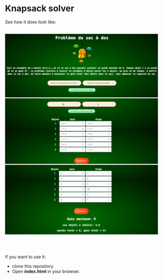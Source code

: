 # Knapsack solver

See how it does look like:
<br><br>

<img src="static/first.png">
<img src="static/second.png">
<img src="static/third.png">

<br><br>

If you want to use it:
  <ul>
  <li> clone this repository. </li>
  <li> Open <b>index.html</b> in your browser. </li>
  </ul>
